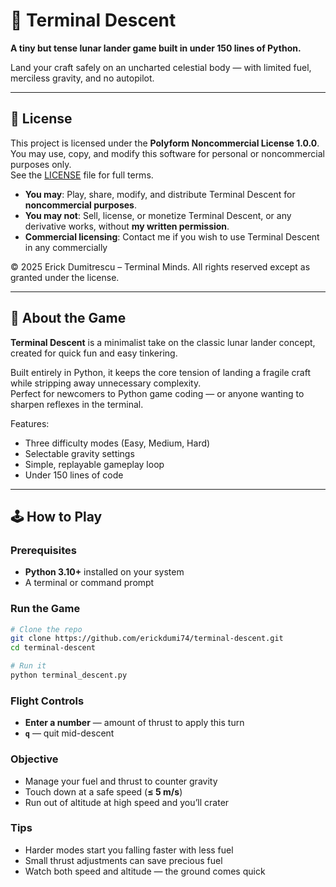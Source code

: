 # 🚀 Terminal Descent

**A tiny but tense lunar lander game built in under 150 lines of Python.**  

Land your craft safely on an uncharted celestial body — with limited fuel, merciless gravity, and no autopilot.

---

## 📄 License
This project is licensed under the **Polyform Noncommercial License 1.0.0**.  
You may use, copy, and modify this software for personal or noncommercial purposes only.  
See the [LICENSE](LICENSE) file for full terms.

- **You may**: Play, share, modify, and distribute Terminal Descent for **noncommercial purposes**.
- **You may not**: Sell, license, or monetize Terminal Descent, or any derivative works, without **my written permission**.
- **Commercial licensing**: Contact me if you wish to use Terminal Descent in any commercially

© 2025 Erick Dumitrescu – Terminal Minds. All rights reserved except as granted under the license.

---

## 📜 About the Game

**Terminal Descent** is a minimalist take on the classic lunar lander concept, created for quick fun and easy tinkering.  

Built entirely in Python, it keeps the core tension of landing a fragile craft while stripping away unnecessary complexity.  
Perfect for newcomers to Python game coding — or anyone wanting to sharpen reflexes in the terminal.

Features:
- Three difficulty modes (Easy, Medium, Hard)
- Selectable gravity settings
- Simple, replayable gameplay loop
- Under 150 lines of code

---

## 🕹 How to Play

### Prerequisites
- **Python 3.10+** installed on your system
- A terminal or command prompt

### Run the Game
```bash
# Clone the repo
git clone https://github.com/erickdumi74/terminal-descent.git
cd terminal-descent

# Run it
python terminal_descent.py
``` 

### Flight Controls
- **Enter a number** — amount of thrust to apply this turn  
- **`q`** — quit mid-descent  

### Objective
- Manage your fuel and thrust to counter gravity  
- Touch down at a safe speed (**≤ 5 m/s**)  
- Run out of altitude at high speed and you’ll crater  

### Tips
- Harder modes start you falling faster with less fuel  
- Small thrust adjustments can save precious fuel  
- Watch both speed and altitude — the ground comes quick  


